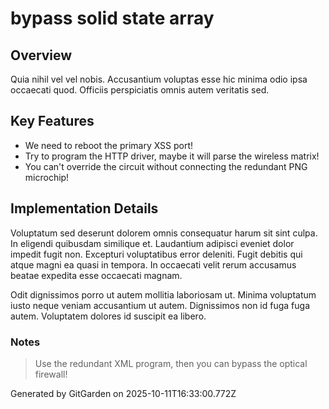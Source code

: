# bypass solid state array

## Overview
Quia nihil vel vel nobis. Accusantium voluptas esse hic minima odio ipsa occaecati quod. Officiis perspiciatis omnis autem veritatis sed.

## Key Features
- We need to reboot the primary XSS port!
- Try to program the HTTP driver, maybe it will parse the wireless matrix!
- You can't override the circuit without connecting the redundant PNG microchip!

## Implementation Details
Voluptatum sed deserunt dolorem omnis consequatur harum sit sint culpa. In eligendi quibusdam similique et. Laudantium adipisci eveniet dolor impedit fugit non. Excepturi voluptatibus error deleniti. Fugit debitis qui atque magni ea quasi in tempora. In occaecati velit rerum accusamus beatae expedita esse occaecati magnam.
 Odit dignissimos porro ut autem mollitia laboriosam ut. Minima voluptatum iusto neque veniam accusantium ut autem. Dignissimos non id fuga fuga autem. Voluptatem dolores id suscipit ea libero.

### Notes
> Use the redundant XML program, then you can bypass the optical firewall!

Generated by GitGarden on 2025-10-11T16:33:00.772Z